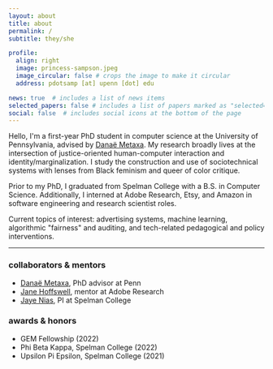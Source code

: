 ```yaml
---
layout: about
title: about
permalink: /
subtitle: they/she

profile:
  align: right
  image: princess-sampson.jpeg
  image_circular: false # crops the image to make it circular
  address: pdotsamp [at] upenn [dot] edu

news: true  # includes a list of news items
selected_papers: false # includes a list of papers marked as "selected={true}"
social: false  # includes social icons at the bottom of the page
---
```


Hello, I'm a first-year PhD student in computer science at the University of Pennsylvania, advised by [Danaë Metaxa](https://metaxa.net). My research broadly lives at the intersection of justice-oriented human-computer interaction and identity/marginalization. I study the construction and use of sociotechnical systems with lenses from Black feminism and queer of color critique.

Prior to my PhD, I graduated from Spelman College with a B.S. in Computer Science. Additionally, I interned at Adobe Research, Etsy, and Amazon in software engineering and research scientist roles.

Current topics of interest: advertising systems, machine learning, algorithmic "fairness" and auditing, and tech-related pedagogical and policy interventions.

***

### collaborators & mentors

- [Danaë Metaxa](https://metaxa.net), PhD advisor at Penn
- [Jane Hoffswell](https://jhoffswell.github.io), mentor at Adobe Research
- [Jaye Nias](https://www.jayenias.com), PI at Spelman College

### awards & honors
- GEM Fellowship (2022)
- Phi Beta Kappa, Spelman College (2022)
- Upsilon Pi Epsilon, Spelman College (2021)